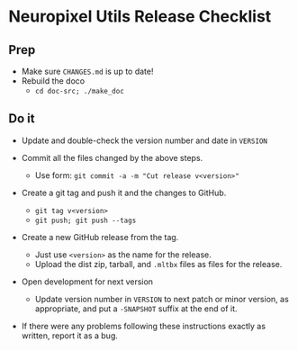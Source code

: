 # Neuropixel Utils Release Checklist

## Prep

* Make sure `CHANGES.md` is up to date!
* Rebuild the doco
  * `cd doc-src; ./make_doc`

## Do it

* Update and double-check the version number and date in `VERSION`
* Commit all the files changed by the above steps.
  * Use form: `git commit -a -m "Cut release v<version>"`
* Create a git tag and push it and the changes to GitHub.
  * `git tag v<version>`
  * `git push; git push --tags`
* Create a new GitHub release from the tag.
  * Just use `<version>` as the name for the release.
  * Upload the dist zip, tarball, and `.mltbx` files as files for the release.
* Open development for next version
  * Update version number in `VERSION` to next patch or minor version, as appropriate, and put a `-SNAPSHOT` suffix at the end of it.

* If there were any problems following these instructions exactly as written, report it as a bug.
